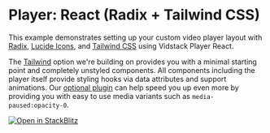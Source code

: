 # Player: React (Radix + Tailwind CSS)

This example demonstrates setting up your custom video player layout with [Radix][radix],
[Lucide Icons][lucide], and [Tailwind CSS][tailwind] using Vidstack Player React.

The [Tailwind][tailwind] option we're building on provides you with a minimal starting point and
completely unstyled components. All components including the player itself provide styling hooks
via data attributes and support animations. Our [optional plugin][tailwind-plugin] can help speed
you up even more by providing you with easy to use media variants such as `media-paused:opacity-0`.

[![Open in StackBlitz](https://developer.stackblitz.com/img/open_in_stackblitz.svg)][stackblitz-demo]

[radix]: https://www.radix-ui.com
[lucide]: https://lucide.dev
[tailwind]: https://tailwindcss.com
[tailwind-plugin]: https://vidstack.io/docs/player/styling/tailwind
[stackblitz-demo]: https://stackblitz.com/fork/github/vidstack/examples/tree/main/player/react/radix+tailwind?title=Vidstack%20Player%20-%20React%20%28Radix%20+%20Tailwind%20CSS%29&file=src/main.ts&showSidebar=1
